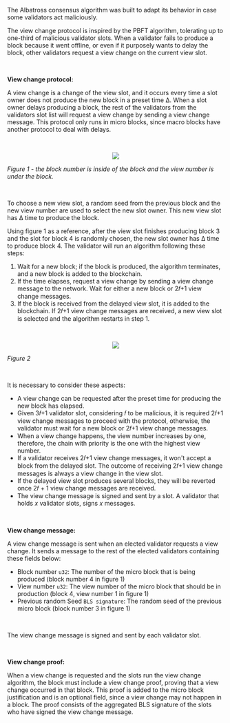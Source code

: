 The Albatross consensus algorithm was built to adapt its behavior in case some validators act maliciously.

The view change protocol is inspired by the PBFT algorithm, tolerating up to one-third of malicious validator slots. When a validator fails to produce a block because it went offline, or even if it purposely wants to delay the block, other validators request a view change on the current view slot.

<br/>

**View change protocol:**

A view change is a change of the view slot, and it occurs every time a slot owner does not produce the new block in a preset time Δ. When a slot owner delays producing a block, the rest of the validators from the validators slot list will request a view change by sending a view change message. This protocol only runs in micro blocks, since macro blocks have another protocol to deal with delays.

<br/>

<p align="center">
  <img src="https://i.postimg.cc/Qt24SFJW/view-change-drawio.png"/>
</p>

*Figure 1 - the block number is inside of the block and the view number is under the block.*

<br/>

To choose a new view slot, a random seed from the previous block and the new view number are used to select the new slot owner. This new view slot has Δ time to produce the block.

Using figure 1 as a reference, after the view slot finishes producing block 3 and the slot for block 4 is randomly chosen, the new slot owner has Δ time to produce block 4. The validator will run an algorithm following these steps:

1. Wait for a new block; if the block is produced, the algorithm terminates, and a new block is added to the blockchain.
2. If the time elapses, request a view change by sending a view change message to the network. Wait for either a new block or 2𝑓+1 view change messages.
3. If the block is received from the delayed view slot, it is added to the blockchain. If 2𝑓+1 view change messages are received, a new view slot is selected and the algorithm restarts in step 1.

<br/>

<p align="center">
  <img src="https://i.postimg.cc/Ss21W6Ch/flowchart-on-view-change-drawio.png"/>
</p>

*Figure 2*

<br/>

It is necessary to consider these aspects:

- A view change can be requested after the preset time for producing the new block has elapsed.
- Given 3𝑓+1 validator slot, considering 𝑓 to be malicious, it is required 2𝑓+1 view change messages to proceed with the protocol, otherwise, the validator must wait for a new block or 2𝑓+1 view change messages.
- When a view change happens, the view number increases by one, therefore, the chain with priority is the one with the highest view number.
- If a validator receives 2𝑓+1 view change messages, it won't accept a block from the delayed slot. The outcome of receiving 2𝑓+1 view change messages is always a view change in the view slot.
- If the delayed view slot produces several blocks, they will be reverted once 2𝑓 + 1 view change messages are received.
- The view change message is signed and sent by a slot. A validator that holds 𝑥 validator slots, signs 𝑥 messages.

<br/>

**View change message:**

A view change message is sent when an elected validator requests a view change. It sends a message to the rest of the elected validators containing these fields below:

- Block number `u32`: The number of the micro block that is being produced (block number 4 in figure 1)
- View number `u32`: The view number of the micro block that should be in production (block 4, view number 1 in figure 1)
- Previous random Seed `BLS signature`: The random seed of the previous micro block (block number 3 in figure 1)

<br/>

The view change message is signed and sent by each validator slot.

<br/>

**View change proof:**

When a view change is requested and the slots run the view change algorithm, the block must include a view change proof, proving that a view change occurred in that block. This proof is added to the micro block justification and is an optional field, since a view change may not happen in a block. The proof consists of the aggregated BLS signature of the slots who have signed the view change message.
